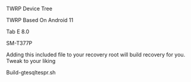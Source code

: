 TWRP Device Tree

TWRP Based On Android 11

Tab E 8.0

SM-T377P

Adding this included file to your recovery root will build recovery for you. Tweak to your liking

Build-gtesqltespr.sh
